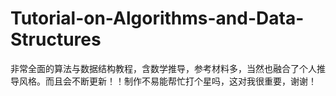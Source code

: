 # Tutorial-on-Algorithms-and-Data-Structures
非常全面的算法与数据结构教程，含数学推导，参考材料多，当然也融合了个人推导风格。而且会不断更新！！制作不易能帮忙打个星吗，这对我很重要，谢谢！
